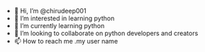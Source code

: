 - 👋 Hi, I’m @chirudeep001
- 👀 I’m interested in learning python
- 🌱 I’m currently learning python
- 💞️ I’m looking to collaborate on python developers and creators  
- 📫 How to reach me .my  user name
<!---
chirudeep001/chirudeep001 is a ✨ special ✨ repository because its `README.md` (this file) appears on your GitHub profile.
You can click the Preview link to take a look at your changes.
--->
